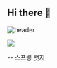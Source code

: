 ## Hi there 👋

![header](https://capsule-render.vercel.app/api?type=waving&color=auto&height=250&section=header&text=Welcome%20to%20My%20Profile!&fontSize=40&animation=fadeIn&fontAlignY=40)

<img src="https://img.shields.io/badge/java-007396?style=for-the-badge&logo=OpenJDK&logoColor=white"> 

-- 스프링 뱃지
